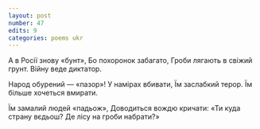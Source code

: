 ```yaml
---
layout: post
number: 47
edits: 9
categories: poems ukr
---
```


А в Росії знову «бунт»,
Бо похоронок забагато,
Гроби лягають в свіжий грунт.
Війну веде диктатор. 

Народ обурений — «пазор»!
У намірах вбивати,
Їм заслабкий терор.
Їм більше хочеться вмирати.

Їм замалий людей «падьож»,
Доводиться вождю кричати:
«Ти куда страну вєдьош? 
Де лісу на гроби набрати?»
